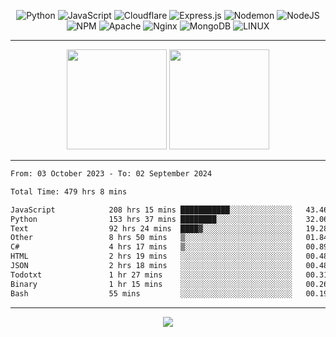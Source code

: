 <div align="center">
  
![Python](https://img.shields.io/badge/python-3670A0?style=for-the-badge&logo=python&logoColor=ffdd54) ![JavaScript](https://img.shields.io/badge/javascript-%23323330.svg?style=for-the-badge&logo=javascript&logoColor=%23F7DF1E) ![Cloudflare](https://img.shields.io/badge/Cloudflare-F38020?style=for-the-badge&logo=Cloudflare&logoColor=white) ![Express.js](https://img.shields.io/badge/express.js-%23404d59.svg?style=for-the-badge&logo=express&logoColor=%2361DAFB) ![Nodemon](https://img.shields.io/badge/NODEMON-%23323330.svg?style=for-the-badge&logo=nodemon&logoColor=%BBDEAD) ![NodeJS](https://img.shields.io/badge/node.js-6DA55F?style=for-the-badge&logo=node.js&logoColor=white) ![NPM](https://img.shields.io/badge/NPM-%23CB3837.svg?style=for-the-badge&logo=npm&logoColor=white) ![Apache](https://img.shields.io/badge/apache-%23D42029.svg?style=for-the-badge&logo=apache&logoColor=white) ![Nginx](https://img.shields.io/badge/nginx-%23009639.svg?style=for-the-badge&logo=nginx&logoColor=white) ![MongoDB](https://img.shields.io/badge/MongoDB-%234ea94b.svg?style=for-the-badge&logo=mongodb&logoColor=white) ![LINUX](https://img.shields.io/badge/Linux-FCC624?style=for-the-badge&logo=linux&logoColor=black)

---


<img src="https://github-readme-streak-stats.herokuapp.com/?user=anotherrandomonline&theme=react" height="160"/>
  
<img src="https://github-readme-stats.vercel.app/api?username=anotherrandomonline&show_icons=true&include_all_commits=true&theme=react" height="160"/>
</div>

---

<!--START_SECTION:waka-->

```txt
From: 03 October 2023 - To: 02 September 2024

Total Time: 479 hrs 8 mins

JavaScript            208 hrs 15 mins ███████████░░░░░░░░░░░░░░   43.46 %
Python                153 hrs 37 mins ████████░░░░░░░░░░░░░░░░░   32.06 %
Text                  92 hrs 24 mins  ████▓░░░░░░░░░░░░░░░░░░░░   19.28 %
Other                 8 hrs 50 mins   ▒░░░░░░░░░░░░░░░░░░░░░░░░   01.84 %
C#                    4 hrs 17 mins   ▒░░░░░░░░░░░░░░░░░░░░░░░░   00.89 %
HTML                  2 hrs 19 mins   ░░░░░░░░░░░░░░░░░░░░░░░░░   00.48 %
JSON                  2 hrs 18 mins   ░░░░░░░░░░░░░░░░░░░░░░░░░   00.48 %
Todotxt               1 hr 27 mins    ░░░░░░░░░░░░░░░░░░░░░░░░░   00.31 %
Binary                1 hr 15 mins    ░░░░░░░░░░░░░░░░░░░░░░░░░   00.26 %
Bash                  55 mins         ░░░░░░░░░░░░░░░░░░░░░░░░░   00.19 %
```

<!--END_SECTION:waka-->

---

<div align="center">
  
![](https://github-profile-trophy.vercel.app/?username=anotherrandomonline&theme=darkhub&no-frame=true&no-bg=true&margin-w=4)

</div>
